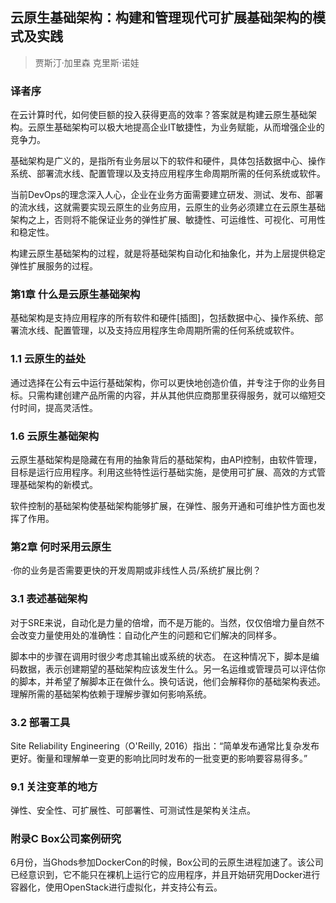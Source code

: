## 云原生基础架构：构建和管理现代可扩展基础架构的模式及实践
> 贾斯汀·加里森 克里斯·诺娃

### 译者序

在云计算时代，如何使巨额的投入获得更高的效率？答案就是构建云原生基础架构。云原生基础架构可以极大地提高企业IT敏捷性，为业务赋能，从而增强企业的竞争力。

基础架构是广义的，是指所有业务层以下的软件和硬件，具体包括数据中心、操作系统、部署流水线、配置管理以及支持应用程序生命周期所需的任何系统或软件。

当前DevOps的理念深入人心，企业在业务方面需要建立研发、测试、发布、部署的流水线，这就需要实现云原生的业务应用，云原生的业务必须建立在云原生基础架构之上，否则将不能保证业务的弹性扩展、敏捷性、可运维性、可视化、可用性和稳定性。

构建云原生基础架构的过程，就是将基础架构自动化和抽象化，并为上层提供稳定弹性扩展服务的过程。

### 第1章 什么是云原生基础架构

基础架构是支持应用程序的所有软件和硬件[插图]，包括数据中心、操作系统、部署流水线、配置管理，以及支持应用程序生命周期所需的任何系统或软件。

### 1.1 云原生的益处

通过选择在公有云中运行基础架构，你可以更快地创造价值，并专注于你的业务目标。只需构建创建产品所需的内容，并从其他供应商那里获得服务，就可以缩短交付时间，提高灵活性。

### 1.6 云原生基础架构

云原生基础架构是隐藏在有用的抽象背后的基础架构，由API控制，由软件管理，目标是运行应用程序。利用这些特性运行基础实施，是使用可扩展、高效的方式管理基础架构的新模式。

软件控制的基础架构使基础架构能够扩展，在弹性、服务开通和可维护性方面也发挥了作用。

### 第2章 何时采用云原生

·你的业务是否需要更快的开发周期或非线性人员/系统扩展比例？

### 3.1 表述基础架构

对于SRE来说，自动化是力量的倍增，而不是万能的。当然，仅仅倍增力量自然不会改变力量使用处的准确性：自动化产生的问题和它们解决的同样多。

脚本中的步骤在调用时很少考虑其输出或系统的状态。
在这种情况下，脚本是编码数据，表示创建期望的基础架构应该发生什么。另一名运维或管理员可以评估你的脚本，并希望了解脚本正在做什么。换句话说，他们会解释你的基础架构表述。理解所需的基础架构依赖于理解步骤如何影响系统。

### 3.2 部署工具

Site Reliability Engineering（O'Reilly, 2016）指出：“简单发布通常比复杂发布更好。衡量和理解单一变更的影响比同时发布的一批变更的影响要容易得多。”

### 9.1 关注变革的地方

弹性、安全性、可扩展性、可部署性、可测试性是架构关注点。

### 附录C Box公司案例研究

6月份，当Ghods参加DockerCon的时候，Box公司的云原生进程加速了。该公司已经意识到，它不能只在裸机上运行它的应用程序，并且开始研究用Docker进行容器化，使用OpenStack进行虚拟化，并支持公有云。